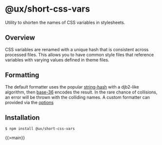 # @ux/short-css-vars

Utility to shorten the names of CSS variables in stylesheets.

## Overview

CSS variables are renamed with a unique hash that is consistent across processed
files. This allows you to have common style files that reference variables with
varying values defined in theme files.

## Formatting

The default formatter uses the popular [string-hash] with a djb2-like algorithm,
then [base-36] encodes the result. In the rare chance of collisions, an error
will be thrown with the colliding names. A custom formatter can provided via
the [options](#new-shortcssvarsoptions)

## Installation

```
$ npm install @ux/short-css-vars
```
{{>main}}

[API]:#installation
[base-36]:https://en.wikipedia.org/wiki/Base36
[string-hash]:https://www.npmjs.com/package/string-hash
